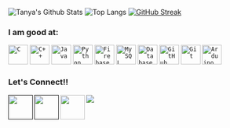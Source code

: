 <!-- ### Hi there 👋 -->

![Tanya's Github Stats](https://github-readme-stats.vercel.app/api?username=Tanya205&show_icons=true&theme=dracula)
![Top Langs](https://github-readme-stats.vercel.app/api/top-langs/?username=Tanya205&show_icons=true&hide=css,JavaScript&theme=dracula)
[![GitHub Streak](https://github-readme-streak-stats.herokuapp.com?user=Tanya205&theme=dracula&date_format=M%20j%5B%2C%20Y%5D)](https://git.io/streak-stats)



### I am good at:
<code><img width="40px" src="https://img.icons8.com/color/3x/c-programming.png" title="C"/></code>
<code><img width="40px" src="https://img.icons8.com/color/4x/c-plus-plus-logo.png" title="C++"/></code>
<code><img width="40px" src="https://img.icons8.com/color/2x/java.png" title="Java"/></code>
<code><img width="40px" src="https://img.icons8.com/color/4x/000000/python.png" title="Python"/></code>
<code><img width="40px" src="https://img.icons8.com/color/4x/firebase.png" title="Firebase"/></code>
<code><img width="40px" src="https://img.icons8.com/ios/4x/00758f/mysql-logo.png" title="MySQL"/></code>
<code><img width="40px" src="https://img.icons8.com/dusk/64/000000/database-restore.png" title="Database"/></code>
<code><img width="40px" src="https://img.icons8.com/fluent/8x/github.png" title="GitHub"/></code>
<code><img width="40px" src="https://img.icons8.com/color/2x/git.png" title="Git"/></code>
<code><img width="40px" src="https://img.icons8.com/color/8x/000000/arduino.png" title="Arduino"/></code>

### Let's Connect!!

<a href="">
  <img align="left" width="50px" src="https://img.icons8.com/plasticine/2x/linkedin.png" />
</a>

<a href="">
  <img align="left" width="50px" src="https://img.icons8.com/plasticine/2x/000000/twitter--v1.png" />
</a>
<a href = "mailto: tanyamalhotra489@gmail.com">
  <img align="left" width="50px" src="https://img.icons8.com/plasticine/2x/gmail.png" />
</a>






















![](https://komarev.com/ghpvc/?username=Tanya205&show_icons=true&bg_color=44bcd8&title_color=091441&text_color=ffffff&icon_color=091441)

